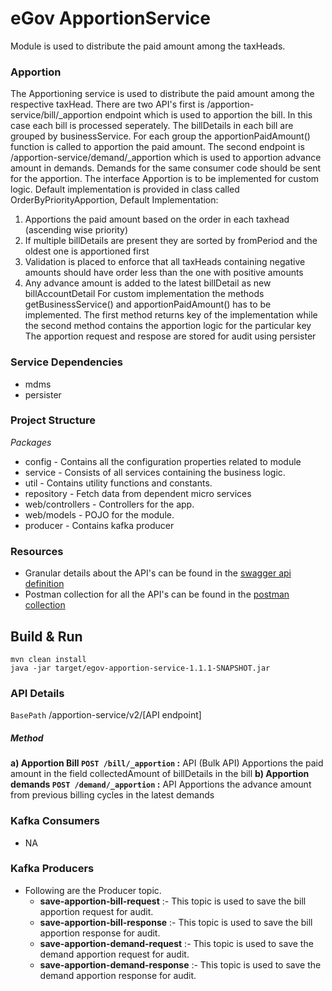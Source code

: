 

# eGov ApportionService


Module is used to distribute the paid amount among the taxHeads.

### Apportion 
The Apportioning service is used to distribute the paid amount among the respective taxHead. 
There are two API's first is  /apportion-service/bill/_apportion endpoint which is used to apportion the bill. In this case each bill is processed seperately.
The billDetails in each bill are grouped by businessService. For each group the apportionPaidAmount() function is called to apportion the paid amount.
The second endpoint is /apportion-service/demand/_apportion which is used to apportion advance amount in demands. Demands for the same consumer code should be sent for the apportion.
The interface Apportion is to be implemented for custom logic. Default implementation is provided in class called OrderByPriorityApportion,
Default Implementation:
 1. Apportions the paid amount based on the order in each taxhead (ascending wise priority)
 2. If multiple billDetails are present they are sorted by fromPeriod and the oldest one is apportioned first
 3. Validation is placed to enforce that all taxHeads containing negative amounts should have order less than the one with positive amounts
 4. Any advance amount is added to the latest billDetail as new billAccountDetail
For custom implementation the methods getBusinessService() and apportionPaidAmount() has to be implemented. The first method returns key of the implementation while the second method contains the apportion logic for the particular key
The apportion request and respose are stored for audit using persister



### Service Dependencies
- mdms
- persister


### Project Structure
*Packages*
 - config - Contains all the configuration properties related to module
 - service - Consists of all services containing the business logic.
 - util - Contains utility functions and constants.
 - repository - Fetch data from dependent micro services
 - web/controllers - Controllers for the app.
 - web/models - POJO for the module.
 - producer - Contains kafka producer


### Resources
- Granular details about the API's can be found in the [swagger api definition](https://raw.githubusercontent.com/egovernments/docs/collections/contracts/apportion/egov-apportion-service.yml)
- Postman collection for all the API's can be found in the [postman collection](https://raw.githubusercontent.com/egovernments/egov-services/core/egov-apportion-service/Apportion.postman_collection.json)


## Build & Run


    mvn clean install
    java -jar target/egov-apportion-service-1.1.1-SNAPSHOT.jar



### API Details

`BasePath` /apportion-service/v2/[API endpoint]

##### Method
**a) Apportion Bill `POST /bill/_apportion` :** API (Bulk API) Apportions the paid amount in the field collectedAmount of billDetails in the bill
**b) Apportion demands `POST /demand/_apportion` :** API Apportions the advance amount from previous billing cycles in the latest demands


### Kafka Consumers

- NA


### Kafka Producers

- Following are the Producer topic.
    - **save-apportion-bill-request** :- This topic is used to save the bill apportion request for audit.
    - **save-apportion-bill-response** :- This topic is used to save the bill apportion response for audit.
    - **save-apportion-demand-request** :- This topic is used to save the demand apportion request for audit.
    - **save-apportion-demand-response** :- This topic is used to save the demand apportion response for audit.
